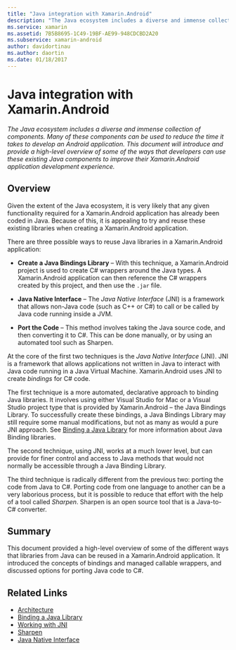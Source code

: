 ```yaml
---
title: "Java integration with Xamarin.Android"
description: "The Java ecosystem includes a diverse and immense collection of components. Many of these components can be used to reduce the time it takes to develop an Android application. This document will introduce and provide a high-level overview of some of the ways that developers can use these existing Java components to improve their Xamarin.Android application development experience."
ms.service: xamarin
ms.assetid: 7B5B8695-1C49-19BF-AE99-948CDCBD2A20
ms.subservice: xamarin-android
author: davidortinau
ms.author: daortin
ms.date: 01/18/2017
---
```


# Java integration with Xamarin.Android

_The Java ecosystem includes a diverse and immense collection of components. Many of these components can be used to reduce the time it takes to develop an Android application. This document will introduce and provide a high-level overview of some of the ways that developers can use these existing Java components to improve their Xamarin.Android application development experience._

## Overview

Given the extent of the Java ecosystem, it is very likely that any
given functionality required for a Xamarin.Android application has
already been coded in Java. Because of this, it is appealing to try and
reuse these existing libraries when creating a Xamarin.Android
application.

There are three possible ways to reuse Java libraries in a 
Xamarin.Android application: 

- **Create a Java Bindings Library** &ndash; With this technique, a 
    Xamarin.Android project is used to create C# wrappers around the 
    Java types. A Xamarin.Android application can then reference the C# 
    wrappers created by this project, and then use the `.jar` file. 

- **Java Native Interface** &ndash; The *Java Native* *Interface* (JNI) 
    is a framework that allows non-Java code (such as C++ or C#) to 
    call or be called by Java code running inside a JVM. 

- **Port the Code** &ndash; This method involves taking the Java source 
    code, and then converting it to C#. This can be done manually, or 
    by using an automated tool such as Sharpen. 

At the core of the first two techniques is the *Java Native Interface* 
(JNI). JNI is a framework that allows applications not written in Java 
to interact with Java code running in a Java Virtual Machine. 
Xamarin.Android uses JNI to create *bindings* for C# code. 

The first technique is a more automated, declarative approach to 
binding Java libraries. It involves using either Visual Studio for Mac or a 
Visual Studio project type that is provided by Xamarin.Android &ndash; 
the Java Bindings Library. To successfully create these bindings, a 
Java Bindings Library may still require some manual modifications, but 
not as many as would a pure JNI approach. See 
[Binding a Java Library](~/android/platform/binding-java-library/index.md) for 
more information about Java Binding libraries. 

The second technique, using JNI, works at a much lower level, but can 
provide for finer control and access to Java methods that would not 
normally be accessible through a Java Binding Library. 

The third technique is radically different from the previous two: 
porting the code from Java to C#. Porting code from one language to 
another can be a very laborious process, but it is possible to reduce 
that effort with the help of a tool called *Sharpen*. Sharpen is an 
open source tool that is a Java-to-C# converter. 

## Summary

This document provided a high-level overview of some of the different 
ways that libraries from Java can be reused in a Xamarin.Android 
application. It introduced the concepts of bindings and managed 
callable wrappers, and discussed options for porting Java code to C#. 

## Related Links

- [Architecture](~/android/internals/architecture.md)
- [Binding a Java Library](~/android/platform/binding-java-library/index.md)
- [Working with JNI](~/android/platform/java-integration/working-with-jni.md)
- [Sharpen](https://github.com/slluis/sharpen)
- [Java Native Interface](https://docs.oracle.com/javase/7/docs/technotes~/jni/index.html)
